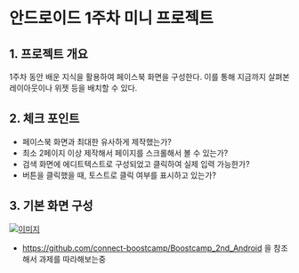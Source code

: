 # 안드로이드 1주차 미니 프로젝트 

## 1. 프로젝트 개요

1주차 동안 배운 지식을 활용하여 페이스북 화면을 구성한다. 이를 통해 지금까지 살펴본 레이아웃이나 위젯 등을 배치할 수 있다.

## 2. 체크 포인트

- 페이스북 화면과 최대한 유사하게 제작했는가?
- 최소 2페이지 이상 제작해서 페이지를 스크롤해서 볼 수 있는가?
- 검색 화면에 에디트텍스트로 구성되었고 클릭하여 실제 입력 가능한가?
- 버튼을 클릭했을 때, 토스트로 클릭 여부를 표시하고 있는가?

## 3. 기본 화면 구성

[![이미지](https://github.com/connect-boostcamp/Boostcamp_2nd_Android/raw/master/docs/p1_1.png)](https://github.com/connect-boostcamp/Boostcamp_2nd_Android/blob/master/docs/p1_1.png)



- https://github.com/connect-boostcamp/Boostcamp_2nd_Android 을 참조해서 과제를 따라해보는중
